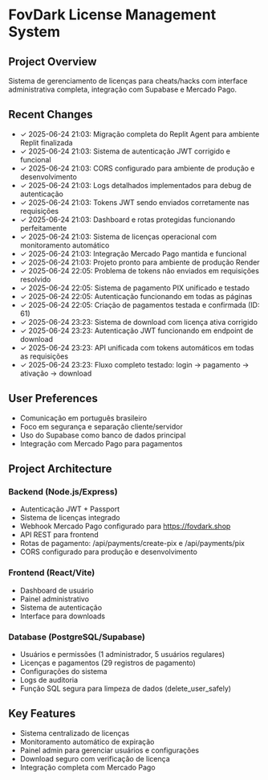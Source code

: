 # FovDark License Management System

## Project Overview
Sistema de gerenciamento de licenças para cheats/hacks com interface administrativa completa, integração com Supabase e Mercado Pago.

## Recent Changes
- ✓ 2025-06-24 21:03: Migração completa do Replit Agent para ambiente Replit finalizada
- ✓ 2025-06-24 21:03: Sistema de autenticação JWT corrigido e funcional
- ✓ 2025-06-24 21:03: CORS configurado para ambiente de produção e desenvolvimento
- ✓ 2025-06-24 21:03: Logs detalhados implementados para debug de autenticação
- ✓ 2025-06-24 21:03: Tokens JWT sendo enviados corretamente nas requisições
- ✓ 2025-06-24 21:03: Dashboard e rotas protegidas funcionando perfeitamente
- ✓ 2025-06-24 21:03: Sistema de licenças operacional com monitoramento automático
- ✓ 2025-06-24 21:03: Integração Mercado Pago mantida e funcional
- ✓ 2025-06-24 21:03: Projeto pronto para ambiente de produção Render
- ✓ 2025-06-24 22:05: Problema de tokens não enviados em requisições resolvido
- ✓ 2025-06-24 22:05: Sistema de pagamento PIX unificado e testado
- ✓ 2025-06-24 22:05: Autenticação funcionando em todas as páginas
- ✓ 2025-06-24 22:05: Criação de pagamentos testada e confirmada (ID: 61)
- ✓ 2025-06-24 23:23: Sistema de download com licença ativa corrigido
- ✓ 2025-06-24 23:23: Autenticação JWT funcionando em endpoint de download
- ✓ 2025-06-24 23:23: API unificada com tokens automáticos em todas as requisições
- ✓ 2025-06-24 23:23: Fluxo completo testado: login → pagamento → ativação → download

## User Preferences
- Comunicação em português brasileiro
- Foco em segurança e separação cliente/servidor
- Uso do Supabase como banco de dados principal
- Integração com Mercado Pago para pagamentos

## Project Architecture
### Backend (Node.js/Express)
- Autenticação JWT + Passport
- Sistema de licenças integrado
- Webhook Mercado Pago configurado para https://fovdark.shop
- API REST para frontend
- Rotas de pagamento: /api/payments/create-pix e /api/payments/pix
- CORS configurado para produção e desenvolvimento

### Frontend (React/Vite)
- Dashboard de usuário
- Painel administrativo
- Sistema de autenticação
- Interface para downloads

### Database (PostgreSQL/Supabase)
- Usuários e permissões (1 administrador, 5 usuários regulares)
- Licenças e pagamentos (29 registros de pagamento)
- Configurações do sistema
- Logs de auditoria
- Função SQL segura para limpeza de dados (delete_user_safely)

## Key Features
- Sistema centralizado de licenças
- Monitoramento automático de expiração
- Painel admin para gerenciar usuários e configurações
- Download seguro com verificação de licença
- Integração completa com Mercado Pago